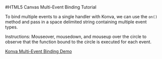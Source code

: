 
#HTML5 Canvas Multi-Event Binding Tutorial

To bind multiple events to a single handler with Konva, we can use the `on()` method and pass in a space delimited string containing multiple event types.

Instructions: Mouseover, mousedown, and mouseup over the circle to observe that the function bound to the circle is executed for each event.

<a class="jsbin-embed" href="http://jsbin.com/safeka/1/embed?js,output">Konva Multi-Event Binding Demo</a><script src="http://static.jsbin.com/js/embed.js"></script>